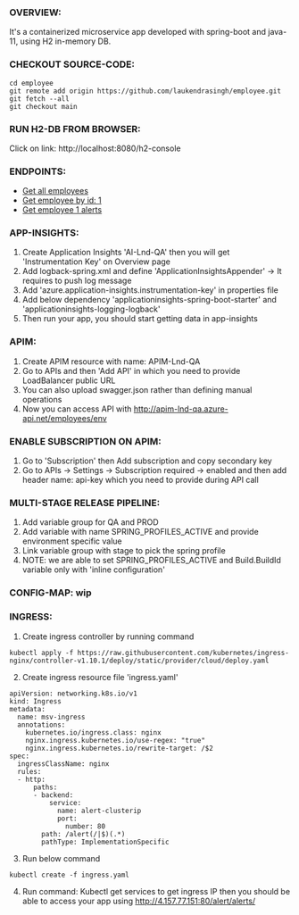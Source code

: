### OVERVIEW:
It's a containerized microservice app developed with spring-boot and java-11, using H2 in-memory DB.

### CHECKOUT SOURCE-CODE:
```
cd employee
git remote add origin https://github.com/laukendrasingh/employee.git
git fetch --all 
git checkout main
```

### RUN H2-DB FROM BROWSER:
Click on link: http://localhost:8080/h2-console

### ENDPOINTS:
* [Get all employees](http://localhost:8080/employees/)
* [Get employee by id: 1](http://localhost:8080/employees/1)
* [Get employee 1 alerts](http://localhost:8080/employees/employeeId/1/alerts)

### APP-INSIGHTS:
1. Create Application Insights 'AI-Lnd-QA' then you will get 'Instrumentation Key' on Overview page
2. Add logback-spring.xml and define 'ApplicationInsightsAppender' -> It requires to push log message
3. Add 'azure.application-insights.instrumentation-key' in properties file
4. Add below dependency 'applicationinsights-spring-boot-starter' and 'applicationinsights-logging-logback'
5. Then run your app, you should start getting data in app-insights

### APIM:
1. Create APIM resource with name: APIM-Lnd-QA
2. Go to APIs and then 'Add API' in which you need to provide LoadBalancer public URL
3. You can also upload swagger.json rather than defining manual operations
4. Now you can access API with http://apim-lnd-qa.azure-api.net/employees/env

### ENABLE SUBSCRIPTION ON APIM:
1. Go to 'Subscription' then Add subscription and copy secondary key
2. Go to APIs -> Settings -> Subscription required -> enabled and then add header name: api-key which you need to provide during API call

### MULTI-STAGE RELEASE PIPELINE:
1. Add variable group for QA and PROD
2. Add variable with name SPRING_PROFILES_ACTIVE and provide environment specific value
3. Link variable group with stage to pick the spring profile
4. NOTE: we are able to set SPRING_PROFILES_ACTIVE and Build.BuildId variable only with 'inline configuration'

### CONFIG-MAP: wip

### INGRESS:
1. Create ingress controller by running command
```
kubectl apply -f https://raw.githubusercontent.com/kubernetes/ingress-nginx/controller-v1.10.1/deploy/static/provider/cloud/deploy.yaml
```
2. Create ingress resource file 'ingress.yaml'
```
apiVersion: networking.k8s.io/v1
kind: Ingress
metadata:
  name: msv-ingress
  annotations:
    kubernetes.io/ingress.class: nginx
    nginx.ingress.kubernetes.io/use-regex: "true"
    nginx.ingress.kubernetes.io/rewrite-target: /$2
spec:
  ingressClassName: nginx
  rules:
  - http:
      paths:
      - backend:
          service:
            name: alert-clusterip
            port:
              number: 80
        path: /alert(/|$)(.*)
        pathType: ImplementationSpecific
```
3. Run below command 
``` 
kubectl create -f ingress.yaml 
```
4. Run command: Kubectl get services to get ingress IP then you should be able to access your app using http://4.157.77.151:80/alert/alerts/

